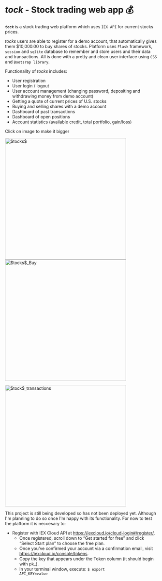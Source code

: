 # $tock$ - Stock trading web app :moneybag:

<code>**$tock$**</code> is a stock trading web platform which uses <code>IEX API</code> for current stocks prices.

$tocks$ users are able to register for a demo account, that automatically gives them $10,000.00 to buy shares of stocks.
Platform uses <code>Flask</code> framework, <code>session</code> and <code>sqlite</code> database to remember and store users and their data and transactions.
All is done with a pretty and clean user interface using <code>CSS</code> and <code>Bootsrap library</code>.

Functionality of $tocks$ includes:
 - User registration
 - User login / logout
 - User account management (changing password, depositing and withdrawing money from demo account)
 - Getting a quote of current prices of U.S. stocks
 - Buying and selling shares with a demo account
 - Dashboard of past transactions
 - Dashboard of open positions
 - Account statistics (available credit, total portfolio, gain/loss)
 
 Click on image to make it bigger
 
 <p><img width="400" alt="$tocks$" src="https://user-images.githubusercontent.com/94573733/153724313-39a1c91d-d128-47a4-9cc0-c8f86c366111.png">
 <img width="400" alt="$tocks$_Buy" src="https://user-images.githubusercontent.com/94573733/153724462-46222525-aea3-4e77-a3f6-3319d6d3c177.png">
 <p><img width="400" alt="$tock$_transactions" src="https://user-images.githubusercontent.com/94573733/153724706-5772aacd-b9e6-474d-946d-f5c59ea4b692.png"></p>

 

This project is still being developed so has not been deployed yet. Although I'm planning to do so once I'm happy with its functionality.
For now to test the plaftorm it is neccesary to:
- Register with IEX Cloud API at https://iexcloud.io/cloud-login#/register/.
  - Once registered, scroll down to “Get started for free” and click “Select Start plan” to choose the free plan.
  - Once you’ve confirmed your account via a confirmation email, visit https://iexcloud.io/console/tokens.
  - Copy the key that appears under the Token column (it should begin with pk_).
  - In your terminal window, execute:
    <code>$ export API_KEY=value</code>
